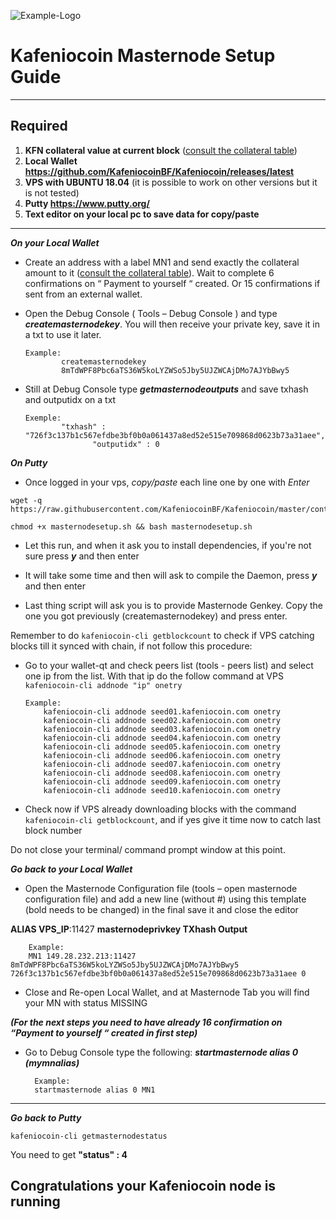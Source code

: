 ![Example-Logo](https://sappcoin.com/wp-content/uploads/2021/05/Kafeniocoin-logo-transparent.png)

# Kafeniocoin Masternode Setup Guide
***
## Required
1) **KFN collateral value at current block** ([consult the collateral table](../../README.md#rewards-breakdown))
2) **Local Wallet https://github.com/KafeniocoinBF/Kafeniocoin/releases/latest**
3) **VPS with UBUNTU 18.04** (it is possible to work on other versions but it is not tested)
4) **Putty https://www.putty.org/**
5) **Text editor on your local pc to save data for copy/paste**
***

***On your Local Wallet***
* Create an address with a label MN1 and send exactly the collateral amount to it ([consult the collateral table](../../README.md#rewards-breakdown)).
 Wait to complete 6 confirmations on “ Payment to yourself “ created.
 Or 15 confirmations if sent from an external wallet.

* Open the Debug Console ( Tools – Debug Console ) and type ***createmasternodekey***.
You will then receive your private key, save it in a txt to use it later.
  ```
  Example:
          createmasternodekey
          8mTdWPF8Pbc6aTS36W5koLYZWSo5Jby5UJZWCAjDMo7AJYbBwy5
* Still at Debug Console type ***getmasternodeoutputs*** and save txhash and outputidx on a txt
  ```
  Exemple:
          "txhash" : "726f3c137b1c567efdbe3bf0b0a061437a8ed52e515e709868d0623b73a31aee",
		         "outputidx" : 0

***On Putty***

* Once logged in your vps, *copy/paste* each line one by one with *Enter*

```
wget -q https://raw.githubusercontent.com/KafeniocoinBF/Kafeniocoin/master/contrib/masternodesetup/masternodesetup.sh
```

```
chmod +x masternodesetup.sh && bash masternodesetup.sh
```

* Let this run, and when it ask you to install dependencies, if you're not sure press ***y*** and then enter

* It will take some time and then will ask to compile the Daemon, press ***y*** and then enter 

* Last thing script will ask you is to provide Masternode Genkey. Copy the one you got previously (createmasternodekey) and press enter.

Remember to do `kafeniocoin-cli getblockcount` to check if VPS catching blocks till it synced with chain, if not follow this procedure:

* Go to your wallet-qt and check peers list (tools - peers list) and select one ip from the list. With that ip do the follow command at VPS `kafeniocoin-cli addnode "ip" onetry`

      Example:
		  kafeniocoin-cli addnode seed01.kafeniocoin.com onetry
		  kafeniocoin-cli addnode seed02.kafeniocoin.com onetry
		  kafeniocoin-cli addnode seed03.kafeniocoin.com onetry
		  kafeniocoin-cli addnode seed04.kafeniocoin.com onetry
		  kafeniocoin-cli addnode seed05.kafeniocoin.com onetry
		  kafeniocoin-cli addnode seed06.kafeniocoin.com onetry
		  kafeniocoin-cli addnode seed07.kafeniocoin.com onetry
		  kafeniocoin-cli addnode seed08.kafeniocoin.com onetry
		  kafeniocoin-cli addnode seed09.kafeniocoin.com onetry
		  kafeniocoin-cli addnode seed10.kafeniocoin.com onetry

    
* Check now if VPS already downloading blocks with the command `kafeniocoin-cli getblockcount`, and if yes give it time now to catch last block number 

Do not close your terminal/ command prompt window at this point.

***Go back to your Local Wallet***

* Open the Masternode Configuration file (tools – open masternode configuration file) and add a new line (without #) using this template (bold needs to be changed) in the final save it and close the editor

**ALIAS VPS_IP**:11427 **masternodeprivkey TXhash Output**

		Example:
		MN1 149.28.232.213:11427 8mTdWPF8Pbc6aTS36W5koLYZWSo5Jby5UJZWCAjDMo7AJYbBwy5 726f3c137b1c567efdbe3bf0b0a061437a8ed52e515e709868d0623b73a31aee 0

* Close and Re-open Local Wallet, and at Masternode Tab you will find your MN with status MISSING

***(For the next steps you need to have already 16 confirmation on “Payment to yourself “ created in first step)***

* Go to Debug Console type the following: ***startmasternode alias 0 (mymnalias)***

		Example:
		startmasternode alias 0 MN1
***

***Go back to Putty***

```
kafeniocoin-cli getmasternodestatus
```

You need to get **"status" : 4** 

## Congratulations your Kafeniocoin node is running
